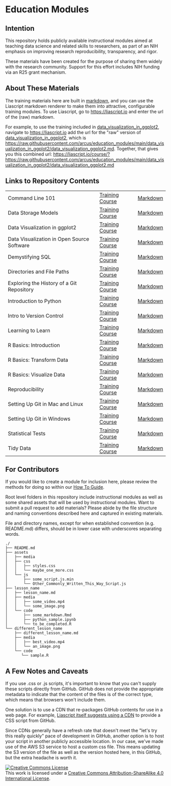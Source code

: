# Education Modules

## Intention

This repository holds publicly available instructional modules aimed at teaching data science and related skills to researchers, as part of an NIH emphasis on improving research reproducibility, transparency, and rigor.

These materials have been created for the purpose of sharing them widely with the research community.  Support for this effort includes NIH funding via an R25 grant mechanism.

## About These Materials

The training materials here are built in [markdown](https://www.markdownguide.org/), and you can use the Liascript markdown renderer to make them into attractive, configurable training modules.  To use Liascript, go to https://liascript.io and enter the url of the (raw) markdown.

For example, to use the training included in [data_visualization_in_ggplot2](data_visualization_in_ggplot2/data_visualization_ggplot2.md), navigate to https://liascript.io add the url for the "raw" version of [data_visualization_in_ggplot2](data_visualization_in_ggplot2/data_visualization_ggplot2.md), which is https://raw.githubusercontent.com/arcus/education_modules/main/data_visualization_in_ggplot2/data_visualization_ggplot2.md.  Together, that gives you this combined url: https://liascript.io/course/?https://raw.githubusercontent.com/arcus/education_modules/main/data_visualization_in_ggplot2/data_visualization_ggplot2.md

## Links to Repository Contents

||||
|--|--|--|
|Command Line 101|[Training Course](https://liascript.github.io/course/?https://raw.githubusercontent.com/arcus/education_modules/main/bash_scripting_101/bash_scripting_101.md)|[Markdown](bash_scripting_101/bash_scripting_101.md)|
|Data Storage Models|[Training Course](https://liascript.github.io/course/?https://raw.githubusercontent.com/arcus/education_modules/main/data_storage_models/data_storage_models.md#1)|[Markdown](data_storage_models/data_storage_models.md)|
|Data Visualization in ggplot2|[Training Course](https://liascript.github.io/course/?https://raw.githubusercontent.com/arcus/education_modules/main/data_visualization_in_ggplot2/data_visualization_ggplot2.md#1)| [Markdown](data_visualization_in_ggplot2/data_visualization_ggplot2.md)|
|Data Visualization in Open Source Software|[Training Course](https://liascript.github.io/course/?https://raw.githubusercontent.com/arcus/education_modules/main/data_visualization_in_open_source_software/data_visualization_in_open_source_software.md#1)| [Markdown](data_visualization_in_open_source_software/data_visualization.md)|
|Demystifying SQL|[Training Course](https://liascript.github.io/course/?https://raw.githubusercontent.com/arcus/education_modules/main/demystifying_sql/demystifying_sql.md#1)|[Markdown](demystifying_sql/demystifying_sql.md)|
|Directories and File Paths|[Training Course](https://liascript.github.io/course/?https://raw.githubusercontent.com/arcus/education_modules/main/directories_and_file_paths/directories_and_file_paths.md#1)|[Markdown](directories_and_file_paths/directories_and_file_paths.md)|
|Exploring the History of a Git Repository|[Training Course](https://liascript.github.io/course/?https://raw.githubusercontent.com/arcus/education_modules/main/git_history_of_project/git_history_of_project.md#1)|[Markdown](git_history_of_project/git_history_of_project.md)|
|Introduction to Python|[Training Course](https://liascript.github.io/course/?https://raw.githubusercontent.com/arcus/education_modules/main/intro_to_python/intro_to_python.md#1)|[Markdown](intro_to_python/intro_to_python.md)|
|Intro to Version Control|[Training Course](https://liascript.github.io/course/?https://raw.githubusercontent.com/arcus/education_modules/main/git_intro/git_intro.md#1)|[Markdown](git_intro/git_intro.md)|
|Learning to Learn|[Training Course](https://liascript.github.io/course/?https://raw.githubusercontent.com/arcus/education_modules/main/learning_to_learn/learning_to_learn.md#1)|[Markdown](learning_to_learn/learning_to_learn.md)|
|R Basics: Introduction |[Training Course](https://liascript.github.io/course/?https://raw.githubusercontent.com/arcus/education_modules/main/r_basics_introduction/r_basics_introduction.md)| [Markdown](r_basics_introduction/r_basics_introduction.md)|
|R Basics: Transform Data|[Training Course](https://liascript.github.io/course/?https://raw.githubusercontent.com/arcus/education_modules/main/r_basics_transform_data/r_basics_transform_data.md)| [Markdown](r_basics_transform_data/r_basics_transform_data.md)|
|R Basics: Visualize Data|[Training Course](https://liascript.github.io/course/?https://raw.githubusercontent.com/arcus/education_modules/main/r_basics_visualize_data/r_basics_visualize_data.md)| [Markdown](r_basics_visualize_data/r_basics_visualize_data.md)|
|Reproducibility|[Training Course](https://liascript.github.io/course/?https://raw.githubusercontent.com/arcus/education_modules/main/reproducibility/reproducibility.md)| [Markdown](reproducibility/reproducibility.md)|
|Setting Up Git in Mac and Linux|[Training Course](https://liascript.github.io/course/?https://raw.githubusercontent.com/arcus/education_modules/main/setting_up_git_mac_and_linux/setting_up_git_mac_and_linux.md#1)|[Markdown](setting_up_git_mac_and_linux/setting_up_git_mac_and_linux.md)|
|Setting Up Git in Windows|[Training Course](https://liascript.github.io/course/?https://raw.githubusercontent.com/arcus/education_modules/main/git_setup_windows/git_setup_windows.md#1)|[Markdown](git_setup_windows/git_setup_windows.md)|
|Statistical Tests|[Training Course](https://liascript.github.io/course/?https://raw.githubusercontent.com/arcus/education_modules/main/statistical_tests/statistical_tests.md)|[Markdown](statistical_tests/statistical_tests.md)|
|Tidy Data|[Training Course](https://liascript.github.io/course/?https://raw.githubusercontent.com/arcus/education_modules/main/tidy_data/tidy_data.md#1)|[Markdown](tidy_data/tidy_data.md)|

## For Contributors

If you would like to create a module for inclusion here, please review the methods for doing so within our [How To Guide](how_to.md).

Root level folders in this repository include instructional modules as well as some shared assets that will be used by instructional modules.  Want to submit a pull request to add materials?  Please abide by the file structure and naming conventions described here and captured in existing materials.

File and directory names, except for when established convention (e.g. README.md) differs, should be in lower case with underscores separating words.  

```
./
├── README.md
├── assets
│   ├── media
│   ├── css
│   │   ├── styles.css
│   │   └── maybe_one_more.css
│   └── js
│       ├── some_script.js.min
│       └── Other_Commonly_Written_This_Way_Script.js
├── lesson_name
│   ├── lesson_name.md
│   ├── media
│   │   ├── some_video.mp4
│   │   └── some_image.png
│   └── code
│       ├── some_markdown.Rmd
│       ├── python_sample.ipynb
│       └── to_be_completed.R
└── different_lesson_name
    ├── different_lesson_name.md
    ├── media
    │   ├── best_video.mp4
    │   └── an_image.png
    └── code
       └── sample.R

```

## A Few Notes and Caveats

If you use .css or .js scripts, it's important to know that you can't supply these scripts directly from GitHub.  GitHub does not provide the appropriate metadata to indicate that the content of the files is of the correct type, which means that browsers won't include them.

One solution is to use a CDN that re-packages GitHub contents for use in a web page.  For example, [Liascript itself suggests using a CDN](https://github.com/liaScript/custom-style/) to provide a CSS script from GitHub.

Since CDNs generally have a refresh rate that doesn't meet the "let's try this really quickly" pace of development in GitHub, another option is to host your script in another publicly accessible location.  In our case, we've made use of the AWS S3 service to host a custom css file.  This means updating the S3 version of the file as well as the version hosted here, in this GitHub, but the extra headache is worth it.

<a rel="license" href="http://creativecommons.org/licenses/by-sa/4.0/"><img alt="Creative Commons License" style="border-width:0" src="https://i.creativecommons.org/l/by-sa/4.0/88x31.png" /></a><br />
This work is licensed under a <a rel="license" href="http://creativecommons.org/licenses/by-sa/4.0/">Creative Commons Attribution-ShareAlike 4.0 International License</a>.
